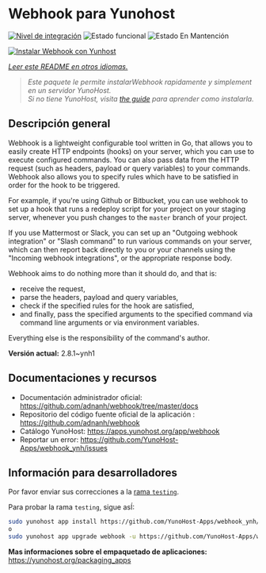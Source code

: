<!--
Este archivo README esta generado automaticamente<https://github.com/YunoHost/apps/tree/master/tools/readme_generator>
No se debe editar a mano.
-->

# Webhook para Yunohost

[![Nivel de integración](https://apps.yunohost.org/badge/integration/webhook)](https://ci-apps.yunohost.org/ci/apps/webhook/)
![Estado funcional](https://apps.yunohost.org/badge/state/webhook)
![Estado En Mantención](https://apps.yunohost.org/badge/maintained/webhook)

[![Instalar Webhook con Yunhost](https://install-app.yunohost.org/install-with-yunohost.svg)](https://install-app.yunohost.org/?app=webhook)

*[Leer este README en otros idiomas.](./ALL_README.md)*

> *Este paquete le permite instalarWebhook rapidamente y simplement en un servidor YunoHost.*  
> *Si no tiene YunoHost, visita [the guide](https://yunohost.org/install) para aprender como instalarla.*

## Descripción general

Webhook is a lightweight configurable tool written in Go, that allows you to easily create HTTP endpoints (hooks) on your server, which you can use to execute configured commands. You can also pass data from the HTTP request (such as headers, payload or query variables) to your commands. Webhook also allows you to specify rules which have to be satisfied in order for the hook to be triggered.

For example, if you're using Github or Bitbucket, you can use webhook to set up a hook that runs a redeploy script for your project on your staging server, whenever you push changes to the `master` branch of your project.

If you use Mattermost or Slack, you can set up an "Outgoing webhook integration" or "Slash command" to run various commands on your server, which can then report back directly to you or your channels using the "Incoming webhook integrations", or the appropriate response body.

Webhook aims to do nothing more than it should do, and that is:

- receive the request,
- parse the headers, payload and query variables,
- check if the specified rules for the hook are satisfied,
- and finally, pass the specified arguments to the specified command via command line arguments or via environment variables.

Everything else is the responsibility of the command's author.


**Versión actual:** 2.8.1~ynh1
## Documentaciones y recursos

- Documentación administrador oficial: <https://github.com/adnanh/webhook/tree/master/docs>
- Repositorio del código fuente oficial de la aplicación : <https://github.com/adnanh/webhook>
- Catálogo YunoHost: <https://apps.yunohost.org/app/webhook>
- Reportar un error: <https://github.com/YunoHost-Apps/webhook_ynh/issues>

## Información para desarrolladores

Por favor enviar sus correcciones a la [rama `testing`](https://github.com/YunoHost-Apps/webhook_ynh/tree/testing).

Para probar la rama `testing`, sigue asÍ:

```bash
sudo yunohost app install https://github.com/YunoHost-Apps/webhook_ynh/tree/testing --debug
o
sudo yunohost app upgrade webhook -u https://github.com/YunoHost-Apps/webhook_ynh/tree/testing --debug
```

**Mas informaciones sobre el empaquetado de aplicaciones:** <https://yunohost.org/packaging_apps>
